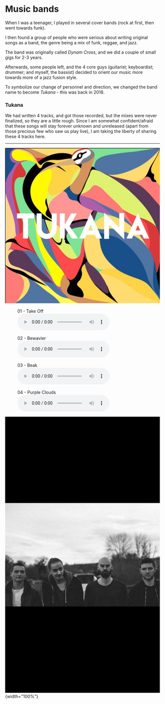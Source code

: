
# Music bands

When I was a teenager, I played in several cover bands (rock at first, then went towards funk).

I then found a group of people who were serious about writing original songs as a band, the genre being a mix of funk, reggae, and jazz.

The band was originally called *Dynam Cross*, and we did a couple of small gigs for 2-3 years.

Afterwards, some people left, and the 4 core guys (guitarist; keyboardist; drummer; and myself, the bassist)
decided to orient our music more towards more of a jazz fusion style.

To symbolize our change of personnel and direction, we changed the band name to become *Tukana* - this was back in 2018.

### Tukana

We had written 4 tracks, and got those recorded, but the mixes were never finalized, so they are a little rough.
Since I am somewhat confident/afraid that these songs will stay forever unknown and unreleased (apart from those
precious few who saw us play live), I am taking the liberty of sharing these 4 tracks here.

---

![](tukana/cover.jpg)

<figure>            <figcaption>01 - Take Off</figcaption>
<audio controls src="tukana/Tukana - Take Off.mp3">
			<a href="tukana/Tukana - Take Off.mp3">Download</a></audio>
</figure>

<figure>            <figcaption>02 - Bewavier</figcaption>
<audio controls src="tukana/Tukana - Bewavier.mp3">
			<a href="tukana/Tukana - Bewavier.mp3">Download</a></audio>
</figure>

<figure>            <figcaption>03 - Beak</figcaption>
<audio controls src="tukana/Tukana - Beak.mp3">
			<a href="tukana/Tukana - Beak.mp3">Download</a></audio>
</figure>

<figure>            <figcaption>04 - Purple Clouds</figcaption>
<audio controls src="tukana/Tukana - Purple Clouds.mp3">
			<a href="tukana/Tukana - Purple Clouds.mp3">Download</a></audio>
</figure>

![](tukana/photo.jpg){width="100%"}
